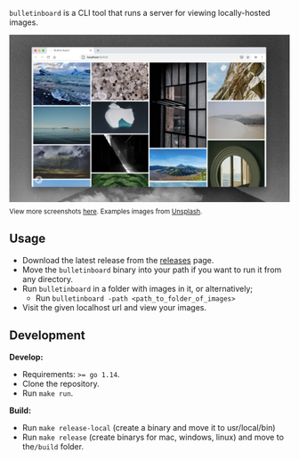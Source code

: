 `bulletinboard` is a CLI tool that runs a server for viewing locally-hosted images.

![](./docs/screens/bb_1.jpg)
<sub>View more screenshots [here](./docs/screens). Examples images from <a href="https://unsplash.com/">Unsplash</a>.</sub>

## Usage

- Download the latest release from the [releases](https://github.com/theiceshelf/bulletinboard/releases) page. 
- Move the `bulletinboard` binary into your path if you want to run it from any directory.
- Run `bulletinboard` in a folder with images in it, or alternatively;
  - Run `bulletinboard -path <path_to_folder_of_images>`
- Visit the given localhost url and view your images.

## Development

**Develop:**

- Requirements: `>= go 1.14`.
- Clone the repository.
- Run `make run`.

**Build:**

- Run `make release-local` (create a binary and move it to usr/local/bin)
- Run `make release` (create binarys for mac, windows, linux) and move to the`/build` folder.